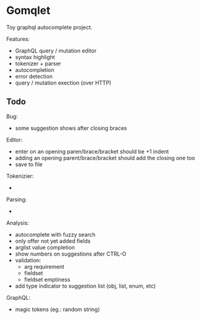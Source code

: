 # Gomqlet

Toy graphql autocomplete project.

Features:

- GraphQL query / mutation editor
- syntax highlight
- tokenizer + parser
- autocompletion
- error detection
- query / mutation exection (over HTTP)

## Todo

Bug:

- some suggestion shows after closing braces

Editor:

- enter on an opening paren/brace/bracket should be +1 indent
- adding an opening parent/brace/bracket should add the closing one too
- save to file

Tokenizier:

-

Parsing:

-

Analysis:

- autocomplete with fuzzy search
- only offer not yet added fields
- arglist value completion
- show numbers on suggestions after CTRL-O
- validation:
    - arg requirement
    - fieldset
    - fieldset emptiness
- add type indicator to suggestion list (obj, list, enum, etc)

GraphQL:

- magic tokens (eg.: random string)
